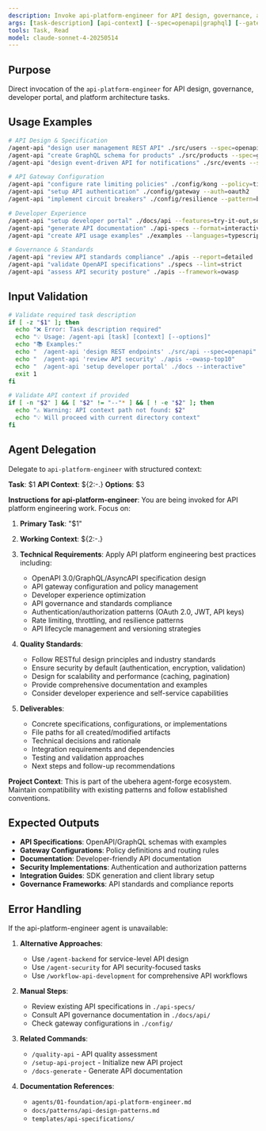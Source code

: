 ```yaml
---
description: Invoke api-platform-engineer for API design, governance, and platform work
args: [task-description] [api-context] [--spec=openapi|graphql] [--gateway=kong|apigee]
tools: Task, Read
model: claude-sonnet-4-20250514
---
```


## Purpose
Direct invocation of the `api-platform-engineer` for API design, governance, developer portal, and platform architecture tasks.

## Usage Examples

```bash
# API Design & Specification
/agent-api "design user management REST API" ./src/users --spec=openapi
/agent-api "create GraphQL schema for products" ./src/products --spec=graphql
/agent-api "design event-driven API for notifications" ./src/events --spec=asyncapi

# API Gateway Configuration  
/agent-api "configure rate limiting policies" ./config/kong --policy=tiered
/agent-api "setup API authentication" ./config/gateway --auth=oauth2
/agent-api "implement circuit breakers" ./config/resilience --pattern=bulkhead

# Developer Experience
/agent-api "setup developer portal" ./docs/api --features=try-it-out,sdk-gen
/agent-api "generate API documentation" ./api-specs --format=interactive
/agent-api "create API usage examples" ./examples --languages=typescript,python

# Governance & Standards
/agent-api "review API standards compliance" ./apis --report=detailed
/agent-api "validate OpenAPI specifications" ./specs --lint=strict
/agent-api "assess API security posture" ./apis --framework=owasp
```

## Input Validation

```bash
# Validate required task description
if [ -z "$1" ]; then
  echo "❌ Error: Task description required"
  echo "💡 Usage: /agent-api [task] [context] [--options]"
  echo "📚 Examples:"
  echo "  /agent-api 'design REST endpoints' ./src/api --spec=openapi"
  echo "  /agent-api 'review API security' ./apis --owasp-top10"
  echo "  /agent-api 'setup developer portal' ./docs --interactive"
  exit 1
fi

# Validate API context if provided
if [ -n "$2" ] && [ "$2" != "--"* ] && [ ! -e "$2" ]; then
  echo "⚠️ Warning: API context path not found: $2"
  echo "💡 Will proceed with current directory context"
fi
```

## Agent Delegation

Delegate to `api-platform-engineer` with structured context:

**Task**: $1
**API Context**: ${2:-.}
**Options**: $3

**Instructions for api-platform-engineer**:
You are being invoked for API platform engineering work. Focus on:

1. **Primary Task**: "$1"
2. **Working Context**: ${2:-.}
3. **Technical Requirements**: Apply API platform engineering best practices including:
   - OpenAPI 3.0/GraphQL/AsyncAPI specification design
   - API gateway configuration and policy management
   - Developer experience optimization
   - API governance and standards compliance
   - Authentication/authorization patterns (OAuth 2.0, JWT, API keys)
   - Rate limiting, throttling, and resilience patterns
   - API lifecycle management and versioning strategies

4. **Quality Standards**:
   - Follow RESTful design principles and industry standards
   - Ensure security by default (authentication, encryption, validation)
   - Design for scalability and performance (caching, pagination)
   - Provide comprehensive documentation and examples
   - Consider developer experience and self-service capabilities

5. **Deliverables**:
   - Concrete specifications, configurations, or implementations
   - File paths for all created/modified artifacts  
   - Technical decisions and rationale
   - Integration requirements and dependencies
   - Testing and validation approaches
   - Next steps and follow-up recommendations

**Project Context**: This is part of the ubehera agent-forge ecosystem. Maintain compatibility with existing patterns and follow established conventions.

## Expected Outputs

- **API Specifications**: OpenAPI/GraphQL schemas with examples
- **Gateway Configurations**: Policy definitions and routing rules
- **Documentation**: Developer-friendly API documentation
- **Security Implementations**: Authentication and authorization patterns
- **Integration Guides**: SDK generation and client library setup
- **Governance Frameworks**: API standards and compliance reports

## Error Handling

If the api-platform-engineer agent is unavailable:

1. **Alternative Approaches**:
   - Use `/agent-backend` for service-level API design
   - Use `/agent-security` for API security-focused tasks
   - Use `/workflow-api-development` for comprehensive API workflows

2. **Manual Steps**:
   - Review existing API specifications in `./api-specs/`
   - Consult API governance documentation in `./docs/api/`
   - Check gateway configurations in `./config/`

3. **Related Commands**:
   - `/quality-api` - API quality assessment
   - `/setup-api-project` - Initialize new API project
   - `/docs-generate` - Generate API documentation

4. **Documentation References**:
   - `agents/01-foundation/api-platform-engineer.md`
   - `docs/patterns/api-design-patterns.md`
   - `templates/api-specifications/`